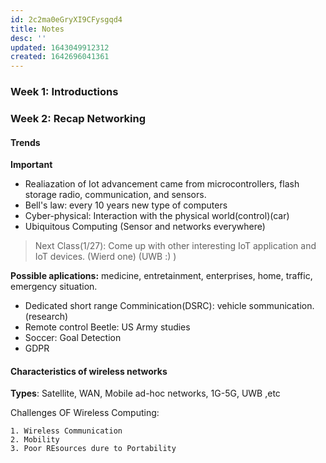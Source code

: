 ```yaml
---
id: 2c2ma0eGryXI9CFysgqd4
title: Notes
desc: ''
updated: 1643049912312
created: 1642696041361
---
```




### Week 1: Introductions



### Week 2: Recap Networking

####  Trends

**Important**

* Realiazation of Iot advancement came from  microcontrollers, flash storage radio, communication, and sensors.
* Bell's law: every 10 years new type of computers
* Cyber-physical: Interaction with the physical world(control)(car)
* Ubiquitous Computing (Sensor and networks everywhere)

> Next Class(1/27): Come up with other interesting IoT application and IoT devices. (Wierd one) (UWB :) )

**Possible aplications:** medicine, entretainment, enterprises, home, traffic, emergency situation.

* Dedicated short range Comminication(DSRC): vehicle sommunication.(research)
* Remote control Beetle: US Army studies
* Soccer: Goal Detection
* GDPR

#### Characteristics of wireless networks

**Types**: Satellite, WAN, Mobile ad-hoc networks, 1G-5G, UWB ,etc

Challenges OF Wireless Computing:

    1. Wireless Communication
    2. Mobility
    3. Poor REsources dure to Portability











